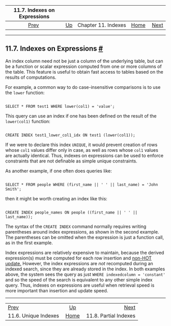 <!--?xml version="1.0" encoding="UTF-8" standalone="no"?-->

|             11.7. Indexes on Expressions            |                                          |                     |                                                       |                                                       |
| :-------------------------------------------------: | :--------------------------------------- | :-----------------: | ----------------------------------------------------: | ----------------------------------------------------: |
| [Prev](indexes-unique.html "11.6. Unique Indexes")  | [Up](indexes.html "Chapter 11. Indexes") | Chapter 11. Indexes | [Home](index.html "PostgreSQL 17devel Documentation") |  [Next](indexes-partial.html "11.8. Partial Indexes") |

***

## 11.7. Indexes on Expressions [#](#INDEXES-EXPRESSIONAL)

[]()

An index column need not be just a column of the underlying table, but can be a function or scalar expression computed from one or more columns of the table. This feature is useful to obtain fast access to tables based on the results of computations.

For example, a common way to do case-insensitive comparisons is to use the `lower` function:

```

SELECT * FROM test1 WHERE lower(col1) = 'value';
```

This query can use an index if one has been defined on the result of the `lower(col1)` function:

```

CREATE INDEX test1_lower_col1_idx ON test1 (lower(col1));
```

If we were to declare this index `UNIQUE`, it would prevent creation of rows whose `col1` values differ only in case, as well as rows whose `col1` values are actually identical. Thus, indexes on expressions can be used to enforce constraints that are not definable as simple unique constraints.

As another example, if one often does queries like:

```

SELECT * FROM people WHERE (first_name || ' ' || last_name) = 'John Smith';
```

then it might be worth creating an index like this:

```

CREATE INDEX people_names ON people ((first_name || ' ' || last_name));
```

The syntax of the `CREATE INDEX` command normally requires writing parentheses around index expressions, as shown in the second example. The parentheses can be omitted when the expression is just a function call, as in the first example.

Index expressions are relatively expensive to maintain, because the derived expression(s) must be computed for each row insertion and [non-HOT update.](storage-hot.html "73.7. Heap-Only Tuples (HOT)") However, the index expressions are *not* recomputed during an indexed search, since they are already stored in the index. In both examples above, the system sees the query as just `WHERE indexedcolumn = 'constant'` and so the speed of the search is equivalent to any other simple index query. Thus, indexes on expressions are useful when retrieval speed is more important than insertion and update speed.

***

|                                                     |                                                       |                                                       |
| :-------------------------------------------------- | :---------------------------------------------------: | ----------------------------------------------------: |
| [Prev](indexes-unique.html "11.6. Unique Indexes")  |        [Up](indexes.html "Chapter 11. Indexes")       |  [Next](indexes-partial.html "11.8. Partial Indexes") |
| 11.6. Unique Indexes                                | [Home](index.html "PostgreSQL 17devel Documentation") |                                 11.8. Partial Indexes |
